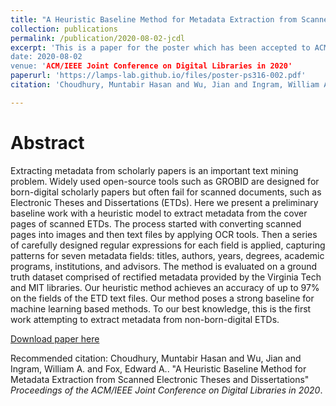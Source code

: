 ```yaml
---
title: "A Heuristic Baseline Method for Metadata Extraction from Scanned Electronic Theses and Dissertations"
collection: publications
permalink: /publication/2020-08-02-jcdl
excerpt: 'This is a paper for the poster which has been accepted to ACM/IEEE Joint Conference on Digital Libraries 2020 and recieved **Best Poster Award Honorable Mention**.
date: 2020-08-02
venue: 'ACM/IEEE Joint Conference on Digital Libraries in 2020'
paperurl: 'https://lamps-lab.github.io/files/poster-ps316-002.pdf'
citation: 'Choudhury, Muntabir Hasan and Wu, Jian and Ingram, William A. and Fox, Edward A.. &quot;A Heuristic Baseline Method for Metadata Extraction from Scanned Electronic Theses and Dissertations.&quot; <i>Proceedings of the ACM/IEEE Joint Conference on Digital Libraries in 2020</i>.'

---
```


Abstract
======
Extracting metadata from scholarly papers is an important text mining problem. Widely used open-source tools such as GROBID are designed for born-digital scholarly papers but often fail for scanned documents, such as Electronic Theses and Dissertations (ETDs). Here we present a preliminary baseline work with a heuristic model to extract metadata from the cover pages of scanned ETDs. The process started with converting scanned pages into images and then text files by applying OCR tools. Then a series of carefully designed regular expressions for each field is applied, capturing patterns for seven metadata fields: titles, authors, years, degrees, academic programs, institutions, and advisors. The method is evaluated on a ground truth dataset comprised of rectified metadata provided by the Virginia Tech and MIT libraries. Our heuristic method achieves an accuracy of up to 97% on the fields of the ETD text files. Our method poses a strong baseline for machine learning based methods. To our best knowledge, this is the first work attempting to extract metadata from non-born-digital ETDs.

[Download paper here](https://lamps-lab.github.io/files/poster-ps316-002.pdf)

Recommended citation: Choudhury, Muntabir Hasan and Wu, Jian and Ingram, William A. and Fox, Edward A.. "A Heuristic Baseline Method for Metadata Extraction from Scanned Electronic Theses and Dissertations" <i>Proceedings of the ACM/IEEE Joint Conference on Digital Libraries in 2020</i>.